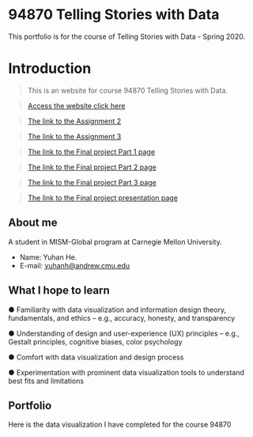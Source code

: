 # 94870 Telling Stories with Data
This portfolio is for the course of Telling Stories with Data - Spring 2020.

# Introduction

> This is an website for course 94870 Telling Stories with Data.

> [Access the website click here](https://hyh1997112.github.io/94870portfolio/)

> [The link to the Assignment 2](https://hyh1997112.github.io/94870portfolio/assignment2)

> [The link to the Assignment 3](https://hyh1997112.github.io/94870portfolio/assignment3)

> [The link to the Final project Part 1 page](https://hyh1997112.github.io/94870portfolio/final_project_yuhanh)

> [The link to the Final project Part 2 page](https://hyh1997112.github.io/94870portfolio/final_project_part2)

> [The link to the Final project Part 3 page](https://hyh1997112.github.io/94870portfolio/final_project_part3)

> [The link to the Final project presentation page]()

## About me
A student in MISM-Global program at Carnegie Mellon University.
- Name: Yuhan He.
- E-mail: yuhanh@andrew.cmu.edu

## What I hope to learn
● Familiarity with data visualization and information design theory, fundamentals, and
ethics – e.g., accuracy, honesty, and transparency

● Understanding of design and user-experience (UX) principles – e.g., Gestalt principles,
cognitive biases, color psychology

● Comfort with data visualization and design process

● Experimentation with prominent data visualization tools to understand best fits and
limitations

## Portfolio 
Here is the data visualization I have completed for the course 94870
